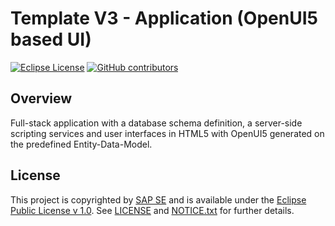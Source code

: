 # Template V3 - Application (OpenUI5 based UI)

[![Eclipse License](http://img.shields.io/badge/license-Eclipse-brightgreen.svg)](LICENSE)
[![GitHub contributors](https://img.shields.io/github/contributors/dirigiblelabs/template-v3-application-openui5-v2.svg)](https://github.com/dirigiblelabs/template-v3-application-openui5-v2/graphs/contributors)


## Overview

Full-stack application with a database schema definition, a server-side scripting services
and user interfaces in HTML5 with OpenUI5 generated on the predefined Entity-Data-Model.

## License

This project is copyrighted by [SAP SE](http://www.sap.com/) and is available under the [Eclipse Public License v 1.0](https://www.eclipse.org/legal/epl-v10.html). See [LICENSE](LICENSE) and [NOTICE.txt](NOTICE.txt) for further details.
